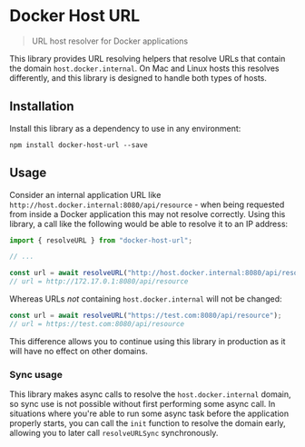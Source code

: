 # Docker Host URL
> URL host resolver for Docker applications

This library provides URL resolving helpers that resolve URLs that contain the domain `host.docker.internal`. On Mac and Linux hosts this resolves differently, and this library is designed to handle both types of hosts.

## Installation

Install this library as a dependency to use in any environment:

```shell
npm install docker-host-url --save
```

## Usage

Consider an internal application URL like `http://host.docker.internal:8080/api/resource` - when being requested from inside a Docker application this may not resolve correctly. Using this library, a call like the following would be able to resolve it to an IP address:

```typescript
import { resolveURL } from "docker-host-url";

// ...

const url = await resolveURL("http://host.docker.internal:8080/api/resource");
// url = http://172.17.0.1:8080/api/resource
```

Whereas URLs _not_ containing `host.docker.internal` will not be changed:

```typescript
const url = await resolveURL("https://test.com:8080/api/resource");
// url = https://test.com:8080/api/resource
```

This difference allows you to continue using this library in production as it will have no effect on other domains.

### Sync usage

This library makes async calls to resolve the `host.docker.internal` domain, so sync use is not possible without first performing some async call. In situations where you're able to run some async task before the application properly starts, you can call the `init` function to resolve the domain early, allowing you to later call `resolveURLSync` synchronously.

